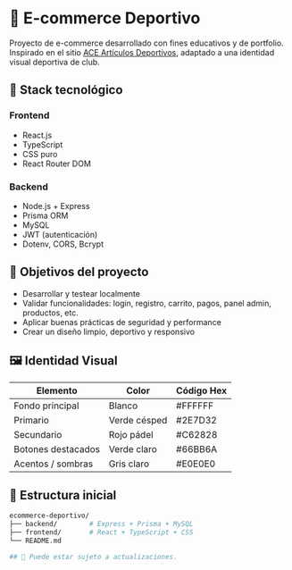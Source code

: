 # 🏅 E-commerce Deportivo

Proyecto de e-commerce desarrollado con fines educativos y de portfolio. Inspirado en el sitio [ACE Artículos Deportivos](https://acearticulosdeportivos.com.ar/), adaptado a una identidad visual deportiva de club.

## 🧱 Stack tecnológico

### Frontend
- React.js
- TypeScript
- CSS puro
- React Router DOM

### Backend
- Node.js + Express
- Prisma ORM
- MySQL
- JWT (autenticación)
- Dotenv, CORS, Bcrypt

## 🎯 Objetivos del proyecto

- Desarrollar y testear localmente
- Validar funcionalidades: login, registro, carrito, pagos, panel admin, productos, etc. 
- Aplicar buenas prácticas de seguridad y performance
- Crear un diseño limpio, deportivo y responsivo

## 🖼 Identidad Visual

| Elemento             | Color             | Código Hex |
|----------------------|-------------------|------------|
| Fondo principal      | Blanco            | #FFFFFF    |
| Primario             | Verde césped      | #2E7D32    |
| Secundario           | Rojo pádel        | #C62828    |
| Botones destacados   | Verde claro       | #66BB6A    |
| Acentos / sombras    | Gris claro        | #E0E0E0    |

## 📁 Estructura inicial

```bash
ecommerce-deportivo/
├── backend/        # Express + Prisma + MySQL
├── frontend/       # React + TypeScript + CSS
└── README.md

## 📁 Puede estar sujeto a actualizaciones. 